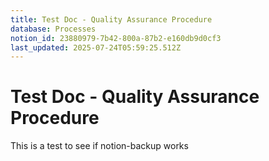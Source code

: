 ```yaml
---
title: Test Doc - Quality Assurance Procedure
database: Processes
notion_id: 23880979-7b42-800a-87b2-e160db9d0cf3
last_updated: 2025-07-24T05:59:25.512Z
---
```


# Test Doc - Quality Assurance Procedure


This is a test to see if notion-backup works

